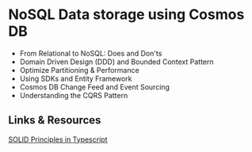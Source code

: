 # NoSQL Data storage using Cosmos DB

- From Relational to NoSQL: Does and Don'ts
- Domain Driven Design (DDD) and Bounded Context Pattern
- Optimize Partitioning & Performance 
- Using SDKs and Entity Framework
- Cosmos DB Change Feed and Event Sourcing
- Understanding the CQRS Pattern

## Links & Resources

[SOLID Principles in Typescript](https://khalilstemmler.com/articles/solid-principles/solid-typescript/)